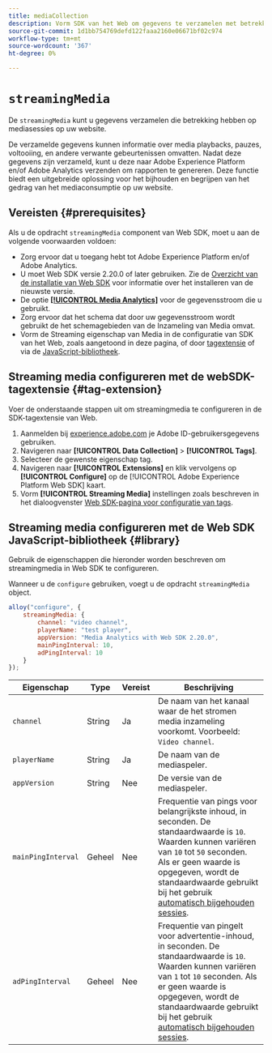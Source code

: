 ```yaml
---
title: mediaCollection
description: Vorm SDK van het Web om gegevens te verzamelen met betrekking tot media gebruik op uw Web-eigenschappen.
source-git-commit: 1d1bb754769defd122faaa2160e06671bf02c974
workflow-type: tm+mt
source-wordcount: '367'
ht-degree: 0%

---
```



# `streamingMedia`

De `streamingMedia` kunt u gegevens verzamelen die betrekking hebben op mediasessies op uw website.

De verzamelde gegevens kunnen informatie over media playbacks, pauzes, voltooiing, en andere verwante gebeurtenissen omvatten. Nadat deze gegevens zijn verzameld, kunt u deze naar Adobe Experience Platform en/of Adobe Analytics verzenden om rapporten te genereren. Deze functie biedt een uitgebreide oplossing voor het bijhouden en begrijpen van het gedrag van het mediaconsumptie op uw website.

## Vereisten {#prerequisites}

Als u de opdracht `streamingMedia` component van Web SDK, moet u aan de volgende voorwaarden voldoen:

* Zorg ervoor dat u toegang hebt tot Adobe Experience Platform en/of Adobe Analytics.
* U moet Web SDK versie 2.20.0 of later gebruiken. Zie de [Overzicht van de installatie van Web SDK](../../install/overview.md) voor informatie over het installeren van de nieuwste versie.
* De optie **[[!UICONTROL Media Analytics]](../../../datastreams/configure.md#advanced-options)** voor de gegevensstroom die u gebruikt.
* Zorg ervoor dat het schema dat door uw gegevensstroom wordt gebruikt de het schemagebieden van de Inzameling van Media omvat.
* Vorm de Streaming eigenschap van Media in de configuratie van SDK van het Web, zoals aangetoond in deze pagina, of door [tagextensie](#tag-extension) of via de [JavaScript-bibliotheek](#library).

## Streaming media configureren met de webSDK-tagextensie {#tag-extension}

Voer de onderstaande stappen uit om streamingmedia te configureren in de SDK-tagextensie van Web.

1. Aanmelden bij [experience.adobe.com](https://experience.adobe.com) je Adobe ID-gebruikersgegevens gebruiken.
1. Navigeren naar **[!UICONTROL Data Collection]** > **[!UICONTROL Tags]**.
1. Selecteer de gewenste eigenschap tag.
1. Navigeren naar **[!UICONTROL Extensions]** en klik vervolgens op **[!UICONTROL Configure]** op de [!UICONTROL Adobe Experience Platform Web SDK] kaart.
1. Vorm **[!UICONTROL Streaming Media]** instellingen zoals beschreven in het dialoogvenster [Web SDK-pagina voor configuratie van tags](../../../tags/extensions/client/web-sdk/web-sdk-extension-configuration.md#media-collection).

## Streaming media configureren met de Web SDK JavaScript-bibliotheek {#library}

Gebruik de eigenschappen die hieronder worden beschreven om streamingmedia in Web SDK te configureren.

Wanneer u de `configure` gebruiken, voegt u de opdracht `streamingMedia` object.

```js
alloy("configure", {
    streamingMedia: {
        channel: "video channel",
        playerName: "test player",
        appVersion: "Media Analytics with Web SDK 2.20.0",
        mainPingInterval: 10,
        adPingInterval: 10
    }
});
```

| Eigenschap | Type | Vereist | Beschrijving |
|---------|----------|---------|---------|
| `channel` | String | Ja | De naam van het kanaal waar de het stromen media inzameling voorkomt. Voorbeeld: `Video channel`. |
| `playerName` | String | Ja | De naam van de mediaspeler. |
| `appVersion` | String | Nee | De versie van de mediaspeler. |
| `mainPingInterval` | Geheel | Nee | Frequentie van pings voor belangrijkste inhoud, in seconden. De standaardwaarde is `10`. Waarden kunnen variëren van `10` tot `50` seconden.  Als er geen waarde is opgegeven, wordt de standaardwaarde gebruikt bij het gebruik [automatisch bijgehouden sessies](../createmediasession.md#automatic). |
| `adPingInterval` | Geheel | Nee | Frequentie van pingelt voor advertentie-inhoud, in seconden. De standaardwaarde is `10`. Waarden kunnen variëren van `1` tot `10` seconden. Als er geen waarde is opgegeven, wordt de standaardwaarde gebruikt bij het gebruik [automatisch bijgehouden sessies](../createmediasession.md#automatic). |
